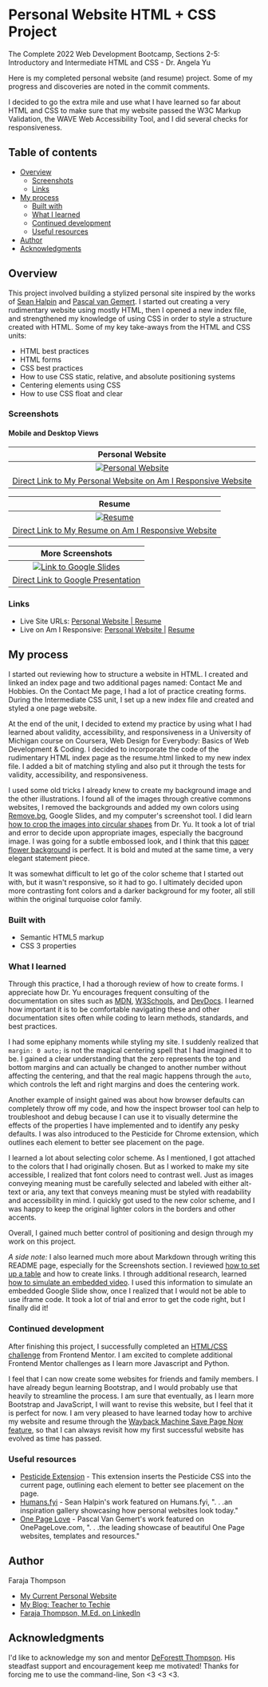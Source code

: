 # Personal Website HTML + CSS Project

The Complete 2022 Web Development Bootcamp, Sections 2-5: Introductory and Intermediate HTML and CSS - Dr. Angela Yu

Here is my completed personal website (and resume) project.  Some of my progress and discoveries are noted in the commit comments.

I decided to go the extra mile and use what I have learned so far about HTML and CSS to make sure that my website passed the W3C Markup Validation, the WAVE Web Accessibility Tool, and I did several checks for responsiveness.

## Table of contents

- [Overview](#overview)
  - [Screenshots](#screenshots)
  - [Links](#links)
- [My process](#my-process)
  - [Built with](#built-with)
  - [What I learned](#what-i-learned)
  - [Continued development](#continued-development)
  - [Useful resources](#useful-resources)
- [Author](#author)
- [Acknowledgments](#acknowledgments) 

## Overview

This project involved building a stylized personal site inspired by the works of [Sean Halpin](https://web.archive.org/web/20180819202235js_/http://seanhalpin.io/) and [Pascal van Gemert](http://www.pascalvangemert.nl/#/experiences).  I started out creating a very rudimentary website using mostly HTML, then I opened a new index file, and strengthened my knowledge of using CSS in order to style a structure created with HTML.  Some of my key take-aways from the HTML and CSS units:
- HTML best practices
- HTML forms
- CSS best practices
- How to use CSS static, relative, and absolute positioning systems
- Centering elements using CSS
- How to use CSS float and clear

### Screenshots
#### Mobile and Desktop Views

| <b>Personal Website</b> | 
|:--:|
| [![Personal Website](personal-website.png)](https://ui.dev/amiresponsive?url=https://web.archive.org/web/20220508014514/https://faraja17.github.io/my-website/) |
| [Direct Link to My Personal Website on Am I Responsive Website](https://ui.dev/amiresponsive?url=https://web.archive.org/web/20220508014514/https://faraja17.github.io/my-website/)|

| <b>Resume</b> | 
|:--:|
| [![Resume](resume.png)](https://ui.dev/amiresponsive?url=https://web.archive.org/web/20220508014819/https://faraja17.github.io/my-website/resume.html) |
| [Direct Link to My Resume on Am I Responsive Website](https://ui.dev/amiresponsive?url=https://web.archive.org/web/20220508014819/https://faraja17.github.io/my-website/resume.html)|

| <b>More Screenshots</b> | 
|:--:|
| [![Link to Google Slides](link-to-slides.png)](https://docs.google.com/presentation/d/e/2PACX-1vROkxVyUGrL-H86BwdRjp2-pR0OU4mqIA1PmLdf0vh8ypV4msyidQBM9mZgJLeFc7AsDSrrOJjhP8Oe/pub?start=false&loop=false&delayms=3000&slide=id.g1270c083a6c_0_146) |
| [Direct Link to Google Presentation](https://docs.google.com/presentation/d/e/2PACX-1vROkxVyUGrL-H86BwdRjp2-pR0OU4mqIA1PmLdf0vh8ypV4msyidQBM9mZgJLeFc7AsDSrrOJjhP8Oe/pub?start=false&loop=false&delayms=3000&slide=id.g1270c083a6c_0_146)|

### Links

- Live Site URLs: [Personal Website | ](https://web.archive.org/web/20220508014514/https://faraja17.github.io/my-website/)
                  [Resume](https://web.archive.org/web/20220508014819/https://faraja17.github.io/my-website/resume.html)
- Live on Am I Responsive: [Personal Website |](https://ui.dev/amiresponsive?url=https://web.archive.org/web/20220508014514/https://faraja17.github.io/my-website/)
                           [Resume](https://ui.dev/amiresponsive?url=https://web.archive.org/web/20220508014819/https://faraja17.github.io/my-website/resume.html)

## My process

I started out reviewing how to structure a website in HTML.  I created and linked an index page and two additional pages named: Contact Me and Hobbies.  On the Contact Me page, I had a lot of practice creating forms.  During the Intermediate CSS unit, I set up a new index file and created and styled a one page website.  

At the end of the unit, I decided to extend my practice by using what I had learned about validity, accessibility, and responsiveness in a University of Michigan course on Coursera, Web Design for Everybody: Basics of Web Development & Coding.  I decided to incorporate the code of the rudimentary HTML index page as the resume.html linked to my new index file.  I added a bit of matching styling and also put it through the tests for validity, accessibility, and responsiveness.

I used some old tricks I already knew to create my background image and the other illustrations.  I found all of the images through creative commons websites, I removed the backgrounds and added my own colors using [Remove.bg](https://remove.bg), Google Slides, and my computer's screenshot tool.  I did learn [how to crop the images into circular shapes](https://crop-circle.imageonline.co/) from Dr. Yu. It took a lot of trial and error to decide upon appropriate images, especially the bacground image.  I was going for a subtle embossed look, and I think that this [paper flower background](https://pixabay.com/illustrations/paper-flower-background-white-4794429/) is perfect.  It is bold and muted at the same time, a very elegant statement piece.  

It was somewhat difficult to let go of the color scheme that I started out with, but it wasn't responsive, so it had to go.  I ultimately decided upon more contrasting font colors and a darker background for my footer, all still within the original turquoise color family.


### Built with

- Semantic HTML5 markup
- CSS 3 properties

### What I learned

Through this practice, I had a thorough review of how to create forms.  I appreciate how Dr. Yu encourages frequent consulting of the documentation on sites such as [MDN](https://developer.mozilla.org/en-US/),  [W3Schools](https://www.w3schools.com/), and [DevDocs](https://devdocs.io/).  I learned how important it is to be comfortable navigating these and other documentation sites often while coding to learn methods, standards, and best practices.

I had some epiphany moments while styling my site.  I suddenly realized that `margin: 0 auto;` is not the magical centering spell that I had imagined it to be.  I gained a clear understanding that the zero represents the top and bottom margins and can actually be changed to another number without affecting the centering, and that the real magic happens through the `auto`, which controls the left and right margins and does the centering work.  

Another example of insight gained was about how browser defaults can completely throw off my code, and how the inspect browser tool can help to troubleshoot and debug because I can use it to visually determine the effects of the properties I have implemented and to identify any pesky defaults.  I was also introduced to the Pesticide for Chrome extension, which outlines each element to better see placement on the page.

I learned a lot about selecting color scheme.  As I mentioned, I got attached to the colors that I had originally chosen.  But as I worked to make my site accessible, I realized that font colors need to contrast well.  Just as images conveying meaning must be carefully selected and labeled with either alt-text or aria, any text that conveys meaning must be styled with readability and accessibility in mind.  I quickly got used to the new color scheme, and I was happy to keep the original lighter colors in the borders and other accents.

Overall, I gained much better control of positioning and design through my work on this project.

*A side note:* I also learned much more about Markdown through writing this README page, especially for the Screenshots section.  I reviewed [how to set up a table](https://towardsdev.com/3-ways-to-add-a-caption-to-an-image-using-markdown-f2ca30562be6) and how to create links.  I through additional research, learned [how to simulate an embedded video](https://github.com/martinsolent/video-iframe).  I used this information to simulate an embedded Google Slide show, once I realized that I would not be able to use iframe code. It took a lot of trial and error to get the code right, but I finally did it!


### Continued development

After finishing this project, I successfully completed an [HTML/CSS challenge](https://github.com/Faraja17/qr-challenge) from Frontend Mentor.  I am excited to complete additional Frontend Mentor challenges as I learn more Javascript and Python.

I feel that I can now create some websites for friends and family members.  I have already begun learning Bootstrap, and I would probably use that heavily to streamline the process.  I am sure that eventually, as I learn more Bootstrap and JavaScript, I will want to revise this website, but I feel that it is perfect for now.  I am very pleased to have learned today how to archive my website and resume through the [Wayback Machine Save Page Now feature](https://web.archive.org/), so that I can always revisit how my first successful website has evolved as time has passed.

### Useful resources

- [Pesticide Extension](https://chrome.google.com/webstore/detail/pesticide-for-chrome/bakpbgckdnepkmkeaiomhmfcnejndkbi/related) - This extension inserts the Pesticide CSS into the current page, outlining each element to better see placement on the page.
- [Humans.fyi](https://humans.fyi/u/seanhalpin.io) - Sean Halpin's work featured on Humans.fyi, ". . .an inspiration gallery showcasing how personal websites look today."
- [One Page Love](https://onepagelove.com/pascal-van-gemert) - Pascal Van Gemert's work featured on OnePageLove.com, ". . .the leading showcase of beautiful One Page websites, templates and resources."

## Author

Faraja Thompson
- [My Current Personal Website](https://faraja17.github.io/my-website/)
- [My Blog: Teacher to Techie](https://faraja17.github.io/)
- [Faraja Thompson, M.Ed. on LinkedIn](https://www.linkedin.com/in/faraja-thompson-m-ed-70885b8/)

## Acknowledgments

I'd like to acknowledge my son and mentor [DeForestt Thompson](https://github.com/DeForestt).  His steadfast support and encouragement keep me motivated!  Thanks for forcing me to use the command-line, Son <3 <3 <3.
